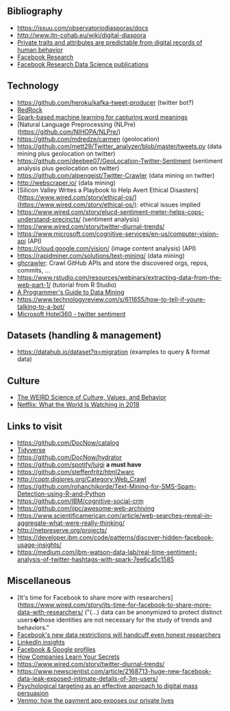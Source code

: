 ## Bibliography
* https://issuu.com/observatoriodiasporas/docs
* http://www.itn-cohab.eu/wiki/digital-diaspora
* [Private traits and attributes are predictable from digital records of human behavior](http://www.pnas.org/content/110/15/5802)
* [Facebook Research](https://research.fb.com/)
* [Facebook Research Data Science publications](https://research.fb.com/category/data-science/)

## Technology
* https://github.com/heroku/kafka-tweet-producer  (twitter bot?)
* [RedRock](https://github.com/CODAIT/redrock)
* [Spark-based machine learning for capturing word meanings](https://github.com/castanan/w2v)
* [Natural Language Preprocessing (NLPre)(https://github.com/NIHOPA/NLPre/)
* https://github.com/mdredze/carmen (geolocation)
* https://github.com/mett29/Twitter_analyzer/blob/master/tweets.py (data mining plus geolocation on twitter)
* https://github.com/deebee07/GeoLocation-Twitter-Sentiment  (sentiment analysis plus geolocation on twitter)
* https://github.com/alpengeist/Twitter-Crawler (data mining on twitter)
* http://webscraper.io/  (data mining)
* [Silicon Valley Writes a Playbook to Help Avert Ethical Disasters](https://www.wired.com/story/ethical-os/](https://www.wired.com/story/ethical-os/): ethical issues implied
* https://www.wired.com/story/elucd-sentiment-meter-helps-cops-understand-precincts/ (sentiment analysis)
* https://www.wired.com/story/twitter-diurnal-trends/
* https://www.microsoft.com/cognitive-services/en-us/computer-vision-api  (API)
* https://cloud.google.com/vision/  (image content analysis) (API)
* https://rapidminer.com/solutions/text-mining/  (data mining)
* [ghcrawler](https://github.com/Microsoft/ghcrawler): Crawl GitHub APIs and store the discovered orgs, repos, commits, ... 
* https://www.rstudio.com/resources/webinars/extracting-data-from-the-web-part-1/  (tutorial from R Studio)
* [A Programmer's Guide to Data Mining](http://guidetodatamining.com/)
* https://www.technologyreview.com/s/611655/how-to-tell-if-youre-talking-to-a-bot/
* [Microsoft Hotel360 - twitter sentiment](https://github.com/Microsoft/SmartHotel360-Sentiment-Analysis-App)

## Datasets (handling & management)
* https://datahub.io/dataset?q=migration  (examples to query & format data)

## Culture
* [The WEIRD Science of Culture, Values, and Behavior](https://www.psychologicalscience.org/observer/the-weird-science-of-culture-values-and-behavior?kbid=88472)
* [Netflix: What the World Is Watching in 2018](https://www.highspeedinternet.com/resources/netflix-what-the-world-is-watching-in-2018/#methodology)
## Links to visit
* https://github.com/DocNow/catalog
* [Tidyverse](https://www.tidyverse.org/)
* https://github.com/DocNow/hydrator
* https://github.com/spotify/luigi  **a must have**
* https://github.com/steffenfritz/html2warc
* http://coptr.digipres.org/Category:Web_Crawl
* https://github.com/rohanchikorde/Text-Mining-for-SMS-Spam-Detection-using-R-and-Python
* https://github.com/IBM/cognitive-social-crm
* https://github.com/iipc/awesome-web-archiving
* https://www.scientificamerican.com/article/web-searches-reveal-in-aggregate-what-were-really-thinking/
* http://netpreserve.org/projects/
* https://developer.ibm.com/code/patterns/discover-hidden-facebook-usage-insights/
* https://medium.com/ibm-watson-data-lab/real-time-sentiment-analysis-of-twitter-hashtags-with-spark-7ee6ca5c1585

## Miscellaneous 
* [It's time for Facebook to share more with researchers](https://www.wired.com/story/its-time-for-facebook-to-share-more-data-with-researchers/  ("(...) data can be anonymized to protect distinct users�those identities are not necessary for the study of trends and behaviors."
* [Facebook's new data restrictions will handcuff even honest researchers](https://www.wired.com/story/fb-data-restrictions-hobble-researchers/)
* [LinkedIn insights](https://specialedition.linkedin.com/details)
* [Facebook & Google profiles](https://www.theguardian.com/commentisfree/2018/mar/28/all-the-data-facebook-google-has-on-you-privacy)
* [How Companies Learn Your Secrets](https://www.nytimes.com/2012/02/19/magazine/shopping-habits.html?pagewanted=1&_r=1&hp)
* https://www.wired.com/story/twitter-diurnal-trends/
* https://www.newscientist.com/article/2168713-huge-new-facebook-data-leak-exposed-intimate-details-of-3m-users/
* [Psychological targeting as an effective approach to digital mass persuasion](http://www.pnas.org/content/early/2017/11/07/1710966114)
* [Venmo: how the payment app exposes our private lives](https://www.theguardian.com/world/2018/jul/17/venmo-payments-app-default-privacy-settings-public-information)

